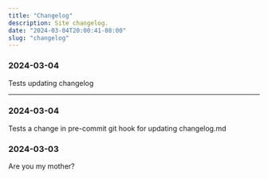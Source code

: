 ```yaml
---
title: "Changelog"
description: Site changelog.
date: "2024-03-04T20:00:41-08:00"
slug: "changelog"
---
```

### 2024-03-04

Tests updating changelog

---
### 2024-03-04

Tests a change in pre-commit git hook for updating changelog.md

### 2024-03-03

Are you my mother?
